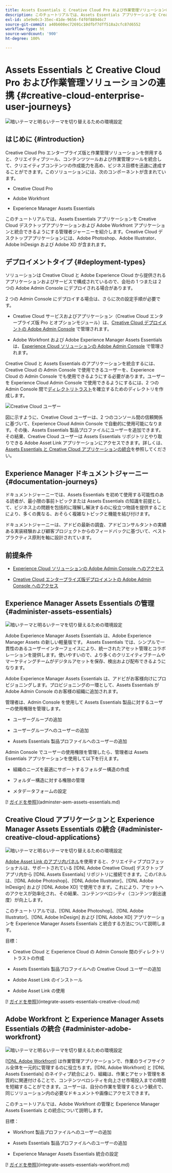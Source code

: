 ```yaml
---
title: Assets Essentials と Creative Cloud Pro および作業管理ソリューションの連携のセットアップ
description: このチュートリアルでは、Assets Essentials アプリケーションを Creative Cloud デスクトップアプリケーションおよび Adobe Workfront アプリケーションと統合できるようにする管理者ジャーニーを紹介します。Creative Cloud デスクトップアプリケーションには、Adobe Photoshop、Adobe Illustrator、Adobe InDesign および Adobe XD が含まれます。
exl-id: a5e9e0c3-35ec-41de-9656-f4f0f88946c7
source-git-commit: a40b608ec72691c10dfbf7dff518a2cfc87d6552
workflow-type: ht
source-wordcount: '900'
ht-degree: 100%

---
```


# Assets Essentials と Creative Cloud Pro および作業管理ソリューションの連携  {#creative-cloud-enterprise-user-journeys}

![暗いテーマと明るいテーマを切り替えるための環境設定](assets/cce-next-banner-landing-page.png)

## はじめに {#introduction}

Creative Cloud Pro エンタープライズ版と作業管理ソリューションを併用すると、クリエイティブツール、コンテンツツールおよび作業管理ツールを統合して、クリエイティブコンテンツの作成能力を高め、ビジネス目標を迅速に達成することができます。このソリューションには、次のコンポーネントが含まれています。

* Creative Cloud Pro

* Adobe Workfront

* Experience Manager Assets Essentials

このチュートリアルでは、Assets Essentials アプリケーションを Creative Cloud デスクトップアプリケーションおよび Adobe Workfront アプリケーションと統合できるようにする管理者ジャーニーを紹介します。Creative Cloud デスクトップアプリケーションには、Adobe Photoshop、Adobe Illustrator、Adobe InDesign および Adobe XD が含まれます。

## デプロイメントタイプ {#deployment-types}

ソリューションは Creative Cloud と Adobe Experience Cloud から提供されるアプリケーションおよびサービスで構成されているので、会社の 1 つまたは 2 つの Adobe Admin Console にデプロイされる場合があります。

2 つの Admin Console にデプロイする場合は、さらに次の設定手順が必要です。

* Creative Cloud サービスおよびアプリケーション（Creative Cloud エンタープライズ版 Pro とオプションモジュール）は、[Creative Cloud デプロイメントの Adobe Admin Console](https://helpx.adobe.com/jp/enterprise/admin-guide.html) で管理されます。

* Adobe Workfront および Adobe Experience Manager Assets Essentials は、[Experience Cloud ソリューションの Adobe Admin Console](https://experienceleague.adobe.com/docs/core-services/interface/administration/admin-getting-started.html?lang=ja) で管理されます。

Creative Cloud と Assets Essentials のアプリケーションを統合するには、Creative Cloud の Admin Console で使用できるユーザーを、Experience Cloud の Admin Console でも使用できるようにする必要があります。ユーザーを Experience Cloud Admin Console で使用できるようにするには、2 つの Admin Console 間で[ディレクトリトラスト](https://helpx.adobe.com/jp/enterprise/using/set-up-identity.html#directory-trusting)を確立するためのディレクトリを作成します。

![Creative Cloud ユーザー](assets/creative-cloud-users.svg)

図に示すように、Creative Cloud ユーザーは、2 つのコンソール間の信頼関係に基づいて、Experience Cloud Admin Console で自動的に使用可能になります。その後、Assets Essentials 製品プロファイルにユーザーを追加できます。その結果、Creative Cloud ユーザーは Assets Essentials リポジトリとやり取りできる Adobe Asset Link アプリケーションにアクセスできます。詳しくは、[Assets Essentials と Creative Cloud アプリケーションの統合](integrate-assets-essentials-creative-cloud.md)を参照してください。

## Experience Manager ドキュメントジャーニー {#documentation-journeys}

ドキュメントジャーニーでは、Assets Essentials を初めて使用する可能性のある読者が、最小限の事前トピックまたは Assets Essentials の知識を前提として、ビジネス上の問題を包括的に理解し解決するのに役立つ物語を提供することにより、多くの異なる、おそらく複雑なトピックと機能を結び付けます。

ドキュメントジャーニーは、アドビの最新の調査、アドビコンサルタントの実績ある実装経験および顧客プロジェクトからのフィードバックに基づいて、ベストプラクティス原則を軸に設計されています。

## 前提条件

* [Experience Cloud ソリューションの Adobe Admin Console へのアクセス](https://experienceleague.adobe.com/docs/core-services/interface/administration/admin-getting-started.html?lang=ja)

* [Creative Cloud エンタープライズ版デプロイメントの Adobe Admin Console へのアクセス](https://helpx.adobe.com/jp/enterprise/admin-guide.html)

## Experience Manager Assets Essentials の管理 {#administer-assets-essentials}

![暗いテーマと明るいテーマを切り替えるための環境設定](assets/cce-assets.png)

Adobe Experience Manager Assets Essentials は、Adobe Experience Manager Assets の新しい軽量版です。 Assets Essentials では、シンプルで一貫性のあるユーザーインターフェイスにより、統一されたアセット管理とコラボレーションを提供します。使いやすいので、より多くのクリエイティブチームやマーケティングチームがデジタルアセットを保存、検出および配布できるようになります。

Adobe Experience Manager Assets Essentials は、アドビがお客様向けにプロビジョニングします。プロビジョニングの一環として、Assets Essentials が Adobe Admin Console のお客様の組織に追加されます。

管理者は、Admin Console を使用して Assets Essentials 製品に対するユーザーの使用権限を管理します。

* ユーザーグループの追加

* ユーザーグループへのユーザーの追加

* Assets Essentials 製品プロファイルへのユーザーの追加

Admin Console でユーザーの使用権限を管理したら、管理者は Assets Essentials アプリケーションを使用して以下を行えます。

* 組織のニーズを最適にサポートするフォルダー構造の作成

* フォルダー構造に対する権限の管理

* メタデータフォームの設定

[! [ガイドを参照](https://helpx.adobe.com/content/dam/help/en/marketing-cloud/how-to/digital-foundation/_jcr_content/main-pars/image_1250343773/see-the-guide-sm.png)](adminster-aem-assets-essentials.md)

## Creative Cloud アプリケーションと Experience Manager Assets Essentials の統合 {#administer-creative-cloud-applications}

![暗いテーマと明るいテーマを切り替えるための環境設定](assets/cce-creative-cloud.png)

[Adobe Asset Link のアプリ内パネル](https://www.adobe.com/jp/creativecloud/business/enterprise/adobe-asset-link.html)を使用すると、クリエイティブプロフェッショナルは、サポートされている [!DNL Adobe Creative Cloud] デスクトップアプリ内から [!DNL Assets Essentials] リポジトリに接続できます。このパネルは、[!DNL Adobe Photoshop]、[!DNL Adobe Illustrator]、[!DNL Adobe InDesign] および [!DNL Adobe XD] で使用できます。これにより、アセットへのアクセスが効率化され、その結果、コンテンツベロシティ（コンテンツ創出速度）が向上します。

このチュートリアルでは、[!DNL Adobe Photoshop]、[!DNL Adobe Illustrator]、[!DNL Adobe InDesign] および [!DNL Adobe XD] アプリケーションを Experience Manager Assets Essentials と統合する方法について説明します。

目標：

* Creative Cloud と Experience Cloud の Admin Console 間のディレクトリトラストの作成

* Assets Essentials 製品プロファイルへの Creative Cloud ユーザーの追加

* Adobe Asset Link のインストール

* Adobe Asset Link の使用

[! [ガイドを参照](https://helpx.adobe.com/content/dam/help/en/marketing-cloud/how-to/digital-foundation/_jcr_content/main-pars/image_1250343773/see-the-guide-sm.png)](integrate-assets-essentials-creative-cloud.md)

## Adobe Workfront と Experience Manager Assets Essentials の統合 {#administer-adobe-workfront}

![暗いテーマと明るいテーマを切り替えるための環境設定](assets/cce-workfront.png)

[[!DNL Adobe Workfront]](https://www.workfront.com/) は作業管理アプリケーションで、作業のライフサイクル全体を一元的に管理するのに役立ちます。[!DNL Adobe Workfront] と [!DNL Assets Essentials] のネイティブ統合により、組織は、作業とアセット管理を本質的に関連付けることで、コンテンツベロシティを向上させ市場投入までの時間を短縮することができます。ユーザーは、自分の作業を管理するという観点で、同じソリューション内の必要なドキュメントや画像にアクセスできます。

このチュートリアルでは、Adobe Workfront の管理と Experience Manager Assets Essentials との統合について説明します。

目標：

* Workfront 製品プロファイルへのユーザーの追加

* Assets Essentials 製品プロファイルへのユーザーの追加

* Experience Manager Assets Essentials 統合の設定

[! [ガイドを参照](https://helpx.adobe.com/content/dam/help/en/marketing-cloud/how-to/digital-foundation/_jcr_content/main-pars/image_1250343773/see-the-guide-sm.png)](integrate-assets-essentials-workfront.md)
